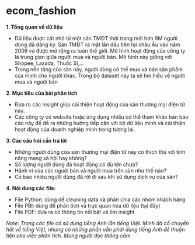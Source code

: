 # ecom_fashion
**1. Tổng quan về dữ liệu**
- Dữ liệu được cắt nhỏ từ một sản TMĐT thời trang mới hơn 9M người dùng đã đăng ký. Sàn TMĐT ra mắt lần đầu tiên tại châu Âu vào năm 2009 và được mở rộng ra toàn thế giới. Mô hình hoạt động của công ty là trung gian giữa người mua và người bán. Mô hình này giống với Shopee, Lazada, Thuốc Sỉ,…
- Trong nền tảng của sàn này, người dùng có thể mua và bán sản phẩm của mình cho người khác. Trong bộ dataset này ta sẽ tìm hiểu về người mua và người bán

**2. Mục tiêu của bài phân tích**
- Đưa ra các insight giúp cải thiện hoạt động của sàn thương mại điện tử này.
- Các công ty có website hoặc ứng dụng nhiều có thể tham khảo bản báo cáo này để đề ra những hướng tiếp cận với bộ dữ liệu mình và cải thiện hoạt động của doanh nghiệp mình trong tương lai.

**3. Các câu hỏi cần trả lời**
- Những người dùng của sàn thương mại điện tử này có thích thú với tính năng mạng xã hội hay không?
- Số lượng người dùng đã hoạt động có đủ lớn chưa?
- Hành vi của các người bán và người mua trên sàn như thế nào?
- Có bao nhiêu người dùng đã rời đi sau khi sử dụng dịch vụ của sàn?

**4. Nội dung các file:**
- File Python: dùng để cleaning data và phân chia các nhóm khách hàng
- File PBI: dùng để phân tích và trực quan hóa dữ liệu (tại đây)
- File PDF: đưa ra có thông tin nổi bật và tìm insight

_Note: Trong các file có sử dụng tiếng Anh lẫn tiếng Việt. Mình đã cố chuyển hết về tiếng Việt, nhưng có những phần vẫn phải dùng tiếng Anh để thuận tiện cho việc phân tích. Mong người đọc thông cảm_

